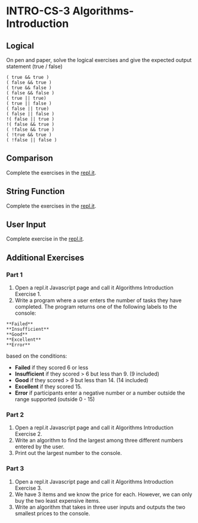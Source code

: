 # INTRO-CS-3 Algorithms-Introduction

## Logical
On pen and paper, solve the logical exercises and give the expected output statement (true / false)
```
( true && true ) 
( false && true ) 
( true && false ) 
( false && false )
( true || true)     
( true || false )   
( false || true)   
( false || false )  
!( false || true )   
!( false && true )
( !false && true )
( !true && true )
( !false || false )
```

## Comparison
Complete the exercises in the [repl.it](https://repl.it/@DebbieLy/Conditional-Exercise).

## String Function
Complete the exercises in the [repl.it](https://repl.it/@DebbieLy/String-exercise).

## User Input
Complete exercise in the [repl.it](https://repl.it/@DebbieLy/User-input-prompt).

## Additional Exercises
### Part 1

1. Open a repl.it Javascript page and call it Algorithms Introduction Exercise 1.
2. Write a program where a user enters the number of tasks they have completed. The program returns one of the following labels to the console:
```
**Failed**
**Insufficient**
**Good**
**Excellent**
**Error**
```

based on the conditions:
* **Failed** if they scored 6 or less
* **Insufficient** if they scored > 6 but less than 9. (9 included)
* **Good** if they scored > 9 but less than 14. (14 included)
* **Excellent** if they scored 15.
* **Error** if participants enter a negative number or a number outside the range supported (outside 0 - 15)

### Part 2

1. Open a repl.it Javascript page and call it Algorithms Introduction Exercise 2.
2. Write an algorithm to find the largest among three different numbers entered by the user.
3. Print out the largest number to the console.

### Part 3
1. Open a repl.it Javascript page and call it Algorithms Introduction Exercise 3.
2. We have 3 items and we know the price for each. However, we can only buy the two least expensive items.
3. Write an algorithm that takes in three user inputs and outputs the two smallest prices to the console. 
